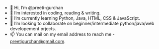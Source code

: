 - 👋 Hi, I’m @preeti-gurchan
- 👀 I’m interested in coding, reading & writing.
- 🌱 I’m currently learning Python, Java, HTML, CSS & JavaScript.
- 💞️ I’m looking to collaborate on beginner/intermediate python/java/web developement prjects.
- 📫 You can mail on my email address to reach me - preetigurchan@gmail.com.

<!---
preeti-gurchan/preeti-gurchan is a ✨ special ✨ repository because its `README.md` (this file) appears on your GitHub profile.
You can click the Preview link to take a look at your changes.
--->

